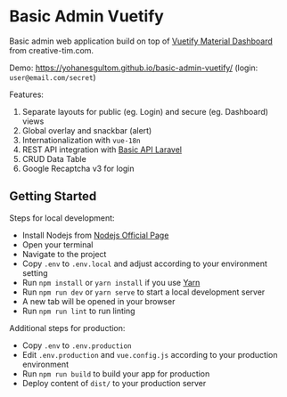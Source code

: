 # Basic Admin Vuetify

Basic admin web application build on top of [Vuetify Material Dashboard](https://github.com/creativetimofficial/vuetify-material-dashboard) from creative-tim.com. 

Demo: https://yohanesgultom.github.io/basic-admin-vuetify/ (login: `user@email.com/secret`)

Features:
1. Separate layouts for public (eg. Login) and secure (eg. Dashboard) views
2. Global overlay and snackbar (alert)
3. Internationalization with `vue-18n`
4. REST API integration with [Basic API Laravel](https://basic-api-laravel.herokuapp.com/)
5. CRUD Data Table
6. Google Recaptcha v3 for login

## Getting Started

Steps for local development:

- Install Nodejs from [Nodejs Official Page](https://nodejs.org/en/)
- Open your terminal
- Navigate to the project
- Copy `.env` to `.env.local` and adjust according to your environment setting
- Run `npm install` or `yarn install` if you use [Yarn](https://yarnpkg.com/en/)
- Run `npm run dev` or `yarn serve` to start a local development server
- A new tab will be opened in your browser
- Run `npm run lint` to run linting

Additional steps for production:

- Copy `.env` to `.env.production`
- Edit `.env.production` and `vue.config.js` according to your production environment 
- Run `npm run build` to build your app for production
- Deploy content of `dist/` to your production server
